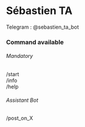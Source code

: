 # Sébastien TA

Telegram : @sebastien_ta_bot

### Command available
###### Mandatory
/start\
/info\
/help

###### Assistant Bot
/post_on_X